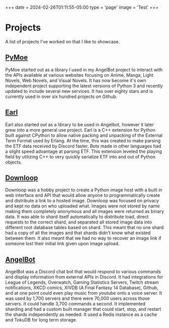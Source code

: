 +++
date = 2024-02-26T01:11:55-05:00
type = 'page'
image = 'Test'
+++

# Projects
A list of projects I've worked on that I like to showcase.

## [PyMoe](https://github.com/ccubed/PyMoe)
PyMoe started out as a library I used in my AngelBot project to interact with the APIs available at various websites focusing on Anime, Manga, Light Novels, Web Novels, and Visual Novels. It has now become it's own independent project supporting the latest versions of Python 3 and recently updated to include several new services. It has over eighty stars and is currently used in over six hundred projects on Github.

## [Earl](https://github.com/ccubed/Earl)
Earl also started out as a library to be used in Angelbot, however it later grew into a more general use project. Earl is a C++ extension for Python built against CPython to allow native packing and unpacking of the External Term Format used by Erlang. At the time, this was created to make parsing the ETF data received by Discord faster. Bots made in other languages had a slight speed advantage at parsing ETF. This extension leveled the playing field by utilizing C++ to very quickly serialize ETF into and out of Python objects.

## [Downloop](https://github.com/ccubed/Downloop)
Downloop was a hobby project to create a Python image host with a built in web interface and API that would allow anyone to programmatically create and distribute a link to a hosted image. Downloop was focused on privacy and kept no data on who uploaded what. Images were not stored by name making them completely anonymous and all images were returned as binary data. It was able to shard itself automatically to distribute load, direct requests to the correct shard, and separated all stored image data into different root database tables based on shard. This meant that no one shard had a copy of all the images and that shards didn't know what existed between them. It also meant that we had no way to recover an image link if someone lost their initial link given upon image upload.

## [AngelBot](https://github.com/ccubed/AngelBot)
AngelBot was a Discord chat bot that would respond to various commands and display information from external APIs in Discord. It had integrations for League of Legends, Overwatch, Gaming Statistics Servers, Twitch stream notifications, XKCD comics, XIVDB (A Final Fantasy 14 Database), Github, and at one point could even play music from youtube onto a voice server. It was used by 1,700 servers and there were 70,000 users across those servers. It could handle 3,700 commands a second. It implemented sharding and had a custom built manager that could start, stop, and restart the shards independently as needed. It used a Redis instance as a cache and TokuDB for long term storage.